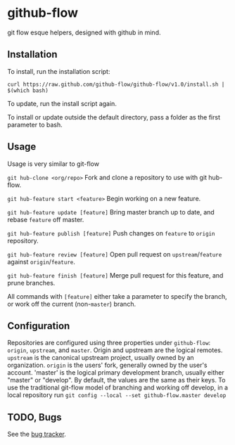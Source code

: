 github-flow
===========

git flow esque helpers, designed with github in mind.

Installation
------------

To install, run the installation script:

```
curl https://raw.github.com/github-flow/github-flow/v1.0/install.sh | $(which bash)
```

To update, run the install script again.

To install or update outside the default directory, pass a folder as the first parameter to bash.

Usage
-----

Usage is very similar to git-flow

`git hub-clone <org/repo>` Fork and clone a repository to use with git hub-flow.

`git hub-feature start <feature>` Begin working on a new feature.

`git hub-feature update [feature]` Bring master branch up to date, and rebase `feature` off master.

`git hub-feature publish [feature]` Push changes on `feature` to `origin` repository.

`git hub-feature review [feature]` Open pull request on `upstream`/`feature` against `origin`/`feature`.

`git hub-feature finish [feature]` Merge pull request for this feature, and prune branches.

All commands with `[feature]` either take a parameter to specify the branch, or work off the current (non-`master`) branch.


Configuration
-------------

Repositories are configured using three properties under `github-flow`: `origin`, `upstream`, and `master`. Origin and upstream are the logical remotes. `upstream` is the canonical upstream project, usually owned by an organization. `origin` is the users' fork, generally owned by the user's account. 'master' is the logical primary development branch, usually either "master" or "develop". By default, the values are the same as their keys. To use the traditional git-flow model of branching and working off develop, in a local repository run `git config --local --set github-flow.master develop`

TODO, Bugs
----------

See the [bug tracker](https://github.com/github-flow/github-flow/issues).
